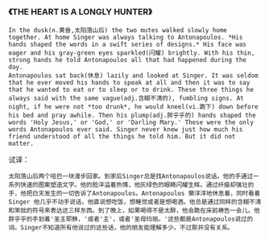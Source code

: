 ### 《THE HEART IS A LONGLY HUNTER》
    In the dusk(n.黄昏,太阳落山后) the two mutes walked slowly home together. At home Singer was always talking to Antonapoulos. *His hands shaped the words in a swift series of designs.* His face was eager and his gray-green eyes sparkled(闪耀) brightly. With his thin, strong hands he told Antonapoulos all that had happened during the day.
    Antonapoulos sat back(休息) lazily and looked at Singer. It was seldom that he ever moved his hands to speak at all and then it was to say that he wanted to eat or to sleep or to drink. These three things he always said with the same vague(adj.含糊不清的), fumbling signs. At night, if he were not *too drunk*, he would kneel(vi.跪下) down before his bed and pray awhile. Then his plump(adj.胖乎乎的) hands shaped the words 'Holy Jesus,' or 'God,' or 'Darling Mary.' These were the only words Antonapoulos ever said. Singer never knew just how much his friend understood of all the things he told him. But it did not matter.

  试译：<br>

    太阳落山后两个哑巴一块漫步回家。到家后Singer总是找Antonapoulos说话。他的手通过一系列快速的图案塑造文字。他的脸洋溢着热情，他灰绿色的眼睛闪耀生辉。通过纤瘦却强壮的手，他把白天发生的一切告诉了Antonapoulos。Antonapoulos 懒洋洋地休息着，同时看着Singer 他几乎不动手说话，他直说想吃饭，想睡觉或者是想喝酒。他总是通过同样的含糊不清和笨拙的符号来表达这三样东西。到了晚上，如果喝得不是太醉，他会跪在床前祷告一会儿。他胖乎乎的手划着'圣主耶稣，'或者'主'，或者'圣母玛丽。'这些都是Antonapoulos说过的词。Singer不知道所有他说过的这些话，他的朋友能理解多少。不过那并没有关系。